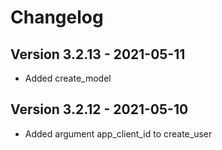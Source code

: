 # Changelog 

## Version 3.2.13 - 2021-05-11

- Added create_model


## Version 3.2.12 - 2021-05-10

- Added argument app_client_id to create_user
